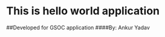 This is hello world application
===============================

##Developed for GSOC application
####By: Ankur Yadav

